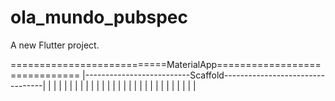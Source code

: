 # ola_mundo_pubspec

A new Flutter project.


===========================MaterialApp==============================
|--------------------------Scaffold---------------------------------|
|                                                                   |
|                                                                   |
|                                                                   |
|                                                                   |
|                                                                   |
|                                                                   |
|                                                                   |
|                                                                   |
|                                                                   |
|                                                                   |
|                                                                   |
|                                                                   |
|                                                                   |
|                                                                   |
